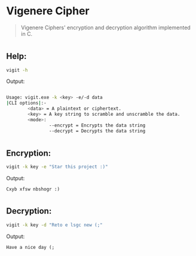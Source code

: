 # Vigenere Cipher

>Vigenere Ciphers' encryption and decryption algorithm implemented in C. 

#
## Help:
```bash
vigit -h 
```
Output:
```bash

Usage: vigit.exe -k <key> -e/-d data
|CLI options|:-
        <data> = A plaintext or ciphertext.
        <key> = A key string to scramble and unscramble the data.
        <mode>:
                --encrypt = Encrypts the data string
                --decrypt = Decrypts the data string
```
#
## Encryption:
```bash
vigit -k key -e "Star this project :)"
```
Output:
```
Cxyb xfsw nbshogr :)
```
#
## Decryption:
```bash
vigit -k key -d "Reto e lsgc new (;"
```
Output:
```
Have a nice day (;
```
